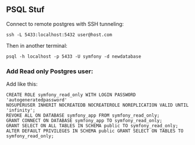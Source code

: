 ## PSQL Stuf

Connect to remote postgres with SSH tunneling:

```
ssh -L 5433:localhost:5432 user@host.com

```

Then in another terminal:

```
psql -h localhost -p 5433 -U symfony -d newdatabase

```


### Add Read only Postgres user:

Add like this:
```
CREATE ROLE symfony_read_only WITH LOGIN PASSWORD 'autogeneratedpassword'
NOSUPERUSER INHERIT NOCREATEDB NOCREATEROLE NOREPLICATION VALID UNTIL 'infinity';
REVOKE ALL ON DATABASE symfony_app FROM symfony_read_only;
GRANT CONNECT ON DATABASE symfony_app TO symfony_read_only;
GRANT SELECT ON ALL TABLES IN SCHEMA public TO symfony_read_only;
ALTER DEFAULT PRIVILEGES IN SCHEMA public GRANT SELECT ON TABLES TO symfony_read_only;

```
